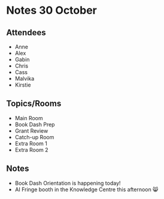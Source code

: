 # Notes 30 October

## Attendees

* Anne
* Alex
* Gabin
* Chris
* Cass
* Malvika
* Kirstie

## Topics/Rooms

* Main Room
* Book Dash Prep
* Grant Review
* Catch-up Room
* Extra Room 1
* Extra Room 2

 
## Notes
* Book Dash Orientation is happening today!
* AI Fringe booth in the Knowledge Centre this afternoon :smile_cat: 
